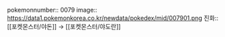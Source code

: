 pokemonnumber:: 0079
image:: https://data1.pokemonkorea.co.kr/newdata/pokedex/mid/007901.png
진화:: [[포켓몬스터/야돈]] → [[포켓몬스터/야도란]]
